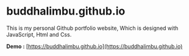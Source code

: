 # buddhalimbu.github.io

This is my personal Github portfolio website, 
Which is designed with JavaScript, Html and Css.

**Demo :** [https://buddhalimbu.github.io](https://buddhalimbu.github.io)
